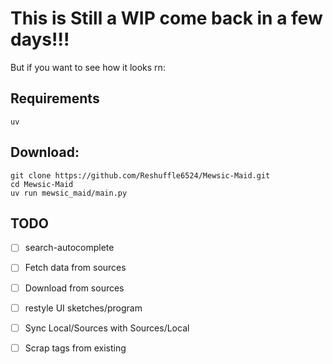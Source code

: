 
# This is Still a WIP come back in a few days!!!

But if you want to see how it looks rn:

## Requirements
``uv``
## Download:
```
git clone https://github.com/Reshuffle6524/Mewsic-Maid.git
cd Mewsic-Maid
uv run mewsic_maid/main.py
```

## TODO

-[ ] search-autocomplete
-[ ] Fetch data from sources 
-[ ] Download from sources
-[ ] restyle UI sketches/program 
-[ ] Sync Local/Sources with Sources/Local
-[ ] Scrap tags from existing

